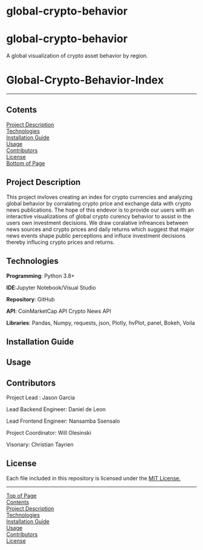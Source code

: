 # global-crypto-behavior
# global-crypto-behavior
A global visualization of crypto asset behavior by region.
# Global-Crypto-Behavior-Index
***
## <a id="Contents">Cotents</a>
[Project Description](#Project-Description)<br>
[Technologies](#Technologies)<br>
[Installation Guide](#Installation-Guide)<br>
[Usage](#Usage)<br>
[Contributors](#Contributors)<br>
[License](#License)<br>
[Bottom of Page](#Bottom-of-Page)<br>


## <a id="Project-Description">Project Description</a>
This project invloves creating an index for crypto currencies and analyzing global behavior by corralating crypto price and exchange data with crypto news publications. The hope of this endevor is to provide our users with an interactive visualizations of global crypto curency behavior to assist in the users own investment decisions. We draw coralative infreances between news sources and crypto prices and daily returns which suggest that major news events shape public perceptions and influce investment decisions thereby influcing crypto prices and returns. 


## <a id="Technologies">Technologies</a>
**Programming**: Python 3.8+

**IDE**:Jupyter Notebook/Visual Studio

**Repository**: GitHub

**API**: CoinMarketCap API
         Crypto News API

**Libraries**:  Pandas, Numpy, requests, json, Plotly, hvPlot, panel, Bokeh, Voila


## <a id="Installation-Guide">Installation Guide</a>


## <a id="Usage">Usage</a>


## <a id="Contributors">Contributors</a>
Project Lead : Jason Garcia<br>

Lead Backend Engineer: Daniel de Leon

Lead Frontend Engineer: Nansamba Ssensalo


Project Coordinator: Will Olesinski

Visonary: Christian Tayrien




## <a id="License">License</a>
Each file included in this repository is licensed under the <a href="https://github.com/Fintech-Collaboration/global-crypto-behavior/blob/main/LICENSE" title="LICENSE">MIT License.</a>

***
[Top of Page](#Top-of-Page)<br>
[Contents](#Contents)<br>
[Project Description](#Project-Description)<br>
[Technologies](#Technologies)<br>
[Installation Guide](#Installation-Guide)<br>
[Usage](#Usage)<br>
[Contributors](#Contributors)<br>
[License](#License)<br>
<a id="Bottom-of-Page"></a>
